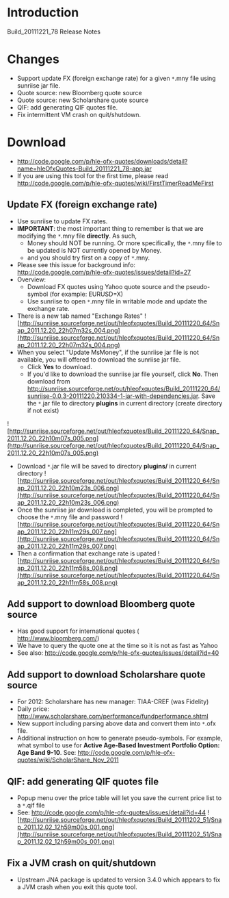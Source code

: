 # Introduction #

Build\_20111221\_78 Release Notes


# Changes #

  * Support update FX (foreign exchange rate) for a given `*`.mny file using sunriise jar file.
  * Quote source: new Bloomberg quote source
  * Quote source: new Scholarshare quote source
  * QIF: add generating QIF quotes file.
  * Fix intermittent VM crash on quit/shutdown.

# Download #

  * http://code.google.com/p/hle-ofx-quotes/downloads/detail?name=hleOfxQuotes-Build_20111221_78-app.jar
  * If you are using this tool for the first time, please read http://code.google.com/p/hle-ofx-quotes/wiki/FirstTimerReadMeFirst


## Update FX (foreign exchange rate) ##
  * Use sunriise to update FX rates.
  * **IMPORTANT**: the most important thing to remember is that we are modifying the `*`.mny file **directly**. As such,
    * Money should NOT be running. Or more specifically, the `*`.mny file to be updated is NOT currently opened by Money.
    * and you should try first on a copy of `*`.mny.
  * Please see this issue for background info: http://code.google.com/p/hle-ofx-quotes/issues/detail?id=27
  * Overview:
    * Download FX quotes using Yahoo quote source and the pseudo-symbol (for example: EURUSD=X)
    * Use sunriise to open `*`.mny file in writable mode and update the exchange rate.
  * There is a new tab named "Exchange Rates"
![http://sunriise.sourceforge.net/out/hleofxquotes/Build_20111220_64/Snap_2011.12.20_22h07m32s_004.png](http://sunriise.sourceforge.net/out/hleofxquotes/Build_20111220_64/Snap_2011.12.20_22h07m32s_004.png)
  * When you select "Update MsMoney", if the sunriise jar file is not available, you will offered to download the sunriise jar file.
    * Click **Yes** to download.
    * If you'd like to download the sunriise jar file yourself, click **No**. Then download from http://sunriise.sourceforge.net/out/hleofxquotes/Build_20111220_64/sunriise-0.0.3-20111220.210334-1-jar-with-dependencies.jar. Save the `*`.jar file to directory **plugins** in current directory (create directory if not exist)

![http://sunriise.sourceforge.net/out/hleofxquotes/Build_20111220_64/Snap_2011.12.20_22h10m07s_005.png](http://sunriise.sourceforge.net/out/hleofxquotes/Build_20111220_64/Snap_2011.12.20_22h10m07s_005.png)
  * Download `*`.jar file will be saved to directory **plugins/** in current directory
![http://sunriise.sourceforge.net/out/hleofxquotes/Build_20111220_64/Snap_2011.12.20_22h10m23s_006.png](http://sunriise.sourceforge.net/out/hleofxquotes/Build_20111220_64/Snap_2011.12.20_22h10m23s_006.png)
  * Once the sunriise jar download is completed, you will be prompted to choose the `*`.mny file and password
![http://sunriise.sourceforge.net/out/hleofxquotes/Build_20111220_64/Snap_2011.12.20_22h11m29s_007.png](http://sunriise.sourceforge.net/out/hleofxquotes/Build_20111220_64/Snap_2011.12.20_22h11m29s_007.png)
  * Then a confirmation that exchange rate is upated
![http://sunriise.sourceforge.net/out/hleofxquotes/Build_20111220_64/Snap_2011.12.20_22h11m58s_008.png](http://sunriise.sourceforge.net/out/hleofxquotes/Build_20111220_64/Snap_2011.12.20_22h11m58s_008.png)

## Add support to download Bloomberg quote source ##
  * Has good support for international quotes ( http://www.bloomberg.com/)
  * We have to query the quote one at the time so it is not as fast as Yahoo
  * See also: http://code.google.com/p/hle-ofx-quotes/issues/detail?id=40

## Add support to download Scholarshare quote source ##
  * For 2012: Scholarshare has new manager: TIAA-CREF (was Fidelity)
  * Daily price: http://www.scholarshare.com/performance/fundperformance.shtml
  * New support including parsing above data and convert them into `*`.ofx file.
  * Additional instruction on how to generate pseudo-symbols. For example, what symbol to use for **Active Age-Based Investment Portfolio Option: Age Band 9-10**. See: http://code.google.com/p/hle-ofx-quotes/wiki/ScholarShare_Nov_2011

## QIF: add generating QIF quotes file ##
  * Popup menu over the price table will let you save the current price list to a `*`.qif file
  * See: http://code.google.com/p/hle-ofx-quotes/issues/detail?id=44
![http://sunriise.sourceforge.net/out/hleofxquotes/Build_20111202_51/Snap_2011.12.02_12h59m00s_001.png](http://sunriise.sourceforge.net/out/hleofxquotes/Build_20111202_51/Snap_2011.12.02_12h59m00s_001.png)

## Fix a JVM crash on quit/shutdown ##
  * Upstream JNA package is updated to version 3.4.0 which appears to fix a JVM crash when you exit this quote tool.